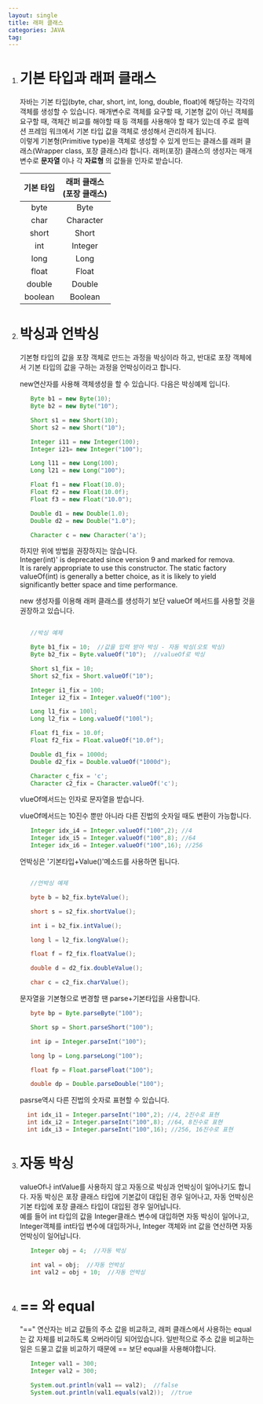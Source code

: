 ```yaml
---
layout: single
title: 래퍼 클래스
categories: JAVA
tag: 
---
```


1. # 기본 타입과 래퍼 클래스
   자바는 기본 타입(byte, char, short, int, long, double, float)에 해당하는 각각의 객체를 생성할 수 있습니다. 매개변수로 객체를 요구할 때, 기본형 값이 아닌 객체를 요구할 때, 객체간 비교를 해야할 때 등 객체를 사용해야 할 때가 있는데 주로 컬렉션 프레임 워크에서 기본 타입 값을 객체로 생성해서 관리하게 됩니다.   
   이렇게 기본형(Primitive type)을 객체로 생성할 수 있게 만드는 클래스를 래퍼 클래스(Wrapper class, 포장 클래스)라 합니다. 래퍼(포장) 클래스의 생성자는 매개변수로 __문자열__ 이나 각 __자료형__ 의 값들을 인자로 받습니다.   
   
   | 기본 타입 |래퍼 클래스<br>(포장 클래스)|
   |:-------:|:-------:|
   | byte | Byte |
   | char | Character |
   | short | Short |
   | int | Integer |
   | long | Long |
   | float | Float |
   | double | Double |
   | boolean | Boolean|

1. # 박싱과 언박싱
   기본형 타입의 값을 포장 객체로 만드는 과정을 박싱이라 하고, 반대로 포장 객체에서 기본 타입의 값을 구하는 과정을 언박싱이라고 합니다.   

   new연산자를 사용해 객체생성을 할 수 있습니다. 다음은 박싱예제 입니다.
   ```java
      Byte b1 = new Byte(10);
      Byte b2 = new Byte("10");

      Short s1 = new Short(10);
      Short s2 = new Short("10");

      Integer i11 = new Integer(100);
      Integer i21= new Integer("100");

      Long l11 = new Long(100);
      Long l21 = new Long("100");

      Float f1 = new Float(10.0);
      Float f2 = new Float(10.0f);
      Float f3 = new Float("10.0");

      Double d1 = new Double(1.0);
      Double d2 = new Double("1.0");

      Character c = new Character('a');
   ```   
   하지만 위에 방법을 권장하지는 않습니다.   
   Integer(int)' is deprecated since version 9 and marked for remova.      
   It is rarely appropriate to use this constructor. The static factory valueOf(int) is generally a better choice, as it is likely to yield significantly better space and time performance.   

   new 생성자를 이용해 래퍼 클래스를 생성하기 보단 valueOf 메서드를 사용할 것을 권장하고 있습니다.  
   ```java
      
      //박싱 예제

      Byte b1_fix = 10;  //값을 입력 받아 박싱 - 자동 박싱(오토 박싱)
      Byte b2_fix = Byte.valueOf("10");  //valueOf로 박싱

      Short s1_fix = 10;
      Short s2_fix = Short.valueOf("10");

      Integer i1_fix = 100;
      Integer i2_fix = Integer.valueOf("100");

      Long l1_fix = 100l;
      Long l2_fix = Long.valueOf("100l");

      Float f1_fix = 10.0f;
      Float f2_fix = Float.valueOf("10.0f");

      Double d1_fix = 1000d;
      Double d2_fix = Double.valueOf("1000d");

      Character c_fix = 'c';
      Character c2_fix = Character.valueOf('c');
   ```   
   vlueOf메서드는 인자로 문자열을 받습니다.   
   
   vlueOf메서드는 10진수 뿐만 아니라 다른 진법의 숫자일 때도 변환이 가능합니다.   
   ```java
      Integer idx_i4 = Integer.valueOf("100",2); //4
      Integer idx_i5 = Integer.valueOf("100",8); //64
      Integer idx_i6 = Integer.valueOf("100",16); //256
   ```   

   언박싱은 '기본타입+Value()'메소드를 사용하면 됩니다.   
   ```java

      //언박싱 예제

      byte b = b2_fix.byteValue();

      short s = s2_fix.shortValue();

      int i = b2_fix.intValue();

      long l = l2_fix.longValue();

      float f = f2_fix.floatValue();

      double d = d2_fix.doubleValue();

      char c = c2_fix.charValue();
   ```   

   문자열을 기본형으로 변경할 땐 parse+기본타입을 사용합니다.   
   ```java
      byte bp = Byte.parseByte("100");

      Short sp = Short.parseShort("100");

      int ip = Integer.parseInt("100");

      long lp = Long.parseLong("100");

      float fp = Float.parseFloat("100");

      double dp = Double.parseDouble("100");
    ```
    
    pasrse역시 다른 진법의 숫자로 표현할 수 있습니다.
    ```java    
      int idx_i1 = Integer.parseInt("100",2); //4, 2진수로 표현
      int idx_i2 = Integer.parseInt("100",8); //64, 8진수로 표현
      int idx_i3 = Integer.parseInt("100",16); //256, 16진수로 표현
   ```
1. # 자동 박싱
   valueOf나 intValue를 사용하지 않고 자동으로 박싱과 언박싱이 일어나기도 합니다. 자동 박싱은 포장 클래스 타입에 기본값이 대입된 경우 일어나고, 자동 언박싱은 기본 타입에 포장 클래스 타입이 대입된 경우 일어납니다.   
   예를 들어 int 타입의 값을 Integer클래스 변수에 대입하면 자동 박싱이 일어나고, Integer객체를 int타입 변수에 대입하거나, Integer 객체와 int 값을 연산하면 자동 언박싱이 일어납니다.   
   ```java
      Integer obj = 4;  //자동 박싱

      int val = obj;  //자동 언박싱
      int val2 = obj + 10;  //자동 언박싱
   ```

1. # == 와 equal
   "==" 연산자는 비교 값들의 주소 값을 비교하고, 래퍼 클래스에서 사용하는 equal는 값 자체를 비교하도록 오버라이딩 되어있습니다. 일반적으로 주소 값을 비교하는 일은 드물고 값을 비교하기 때문에 == 보단 equal을 사용해야합니다.   
   ```java
      Integer val1 = 300;
      Integer val2 = 300;

      System.out.println(val1 == val2);  //false
      System.out.println(val1.equals(val2));  //true
   ```